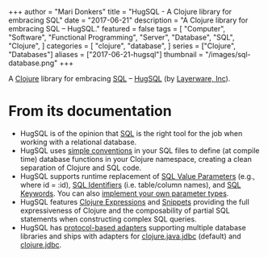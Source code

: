 +++
author = "Mari Donkers"
title = "HugSQL - A Clojure library for embracing SQL"
date = "2017-06-21"
description = "A Clojure library for embracing SQL – HugSQL."
featured = false
tags = [
    "Computer",
    "Software",
    "Functional Programming",
    "Server",
    "Database",
    "SQL",
    "Clojure",
]
categories = [
    "clojure",
    "database",
]
series = ["Clojure", "Databases"]
aliases = ["2017-06-21-hugsql"]
thumbnail = "/images/sql-database.png"
+++

A [Clojure](http://clojure.org/) library for embracing [SQL](https://en.wikipedia.org/wiki/SQL) – [HugSQL](https://www.hugsql.org/) (by [Layerware, Inc](https://www.layerware.com/)).
<!--more-->

# From its documentation

- HugSQL is of the opinion that [SQL](https://en.wikipedia.org/wiki/SQL) is the right tool for the job when working with a relational database.
- HugSQL uses [simple conventions](https://www.hugsql.org/#detail) in your SQL files to define (at compile time) database functions in your Clojure namespace, creating a clean separation of Clojure and SQL code.
- HugSQL supports runtime replacement of [SQL Value Parameters](https://www.hugsql.org/#param-value) (e.g., where id = :id), [SQL Identifiers](https://www.hugsql.org/#param-identifier) (i.e. table/column names), and [SQL Keywords](https://www.hugsql.org/#param-sql). You can also [implement your own parameter types](https://www.hugsql.org/#param-custom).
- HugSQL features [Clojure Expressions](https://www.hugsql.org/#using-expressions) and [Snippets](https://www.hugsql.org/#using-snippets) providing the full expressiveness of Clojure and the composability of partial SQL statements when constructing complex SQL queries.
- HugSQL has [protocol-based adapters](https://www.hugsql.org/#adapter) supporting multiple database libraries and ships with adapters for [clojure.java.jdbc](https://github.com/clojure/java.jdbc) (default) and [clojure.jdbc](http://funcool.github.io/clojure.jdbc/latest/).
